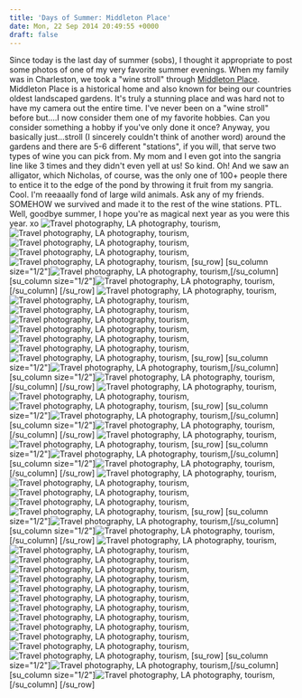 ```yaml
---
title: 'Days of Summer: Middleton Place'
date: Mon, 22 Sep 2014 20:49:55 +0000
draft: false
---
```


Since today is the last day of summer (sobs), I thought it appropriate to post some photos of one of my very favorite summer evenings. When my family was in Charleston, we took a "wine stroll" through [Middleton Place](https://www.middletonplace.org/ "Middleton Place"). Middleton Place is a historical home and also known for being our countries oldest landscaped gardens. It's truly a stunning place and was hard not to have my camera out the entire time. I've never been on a "wine stroll" before but....I now consider them one of my favorite hobbies. Can you consider something a hobby if you've only done it once? Anyway, you basically just...stroll (I sincerely couldn't think of another word) around the gardens and there are 5-6 different "stations", if you will, that serve two types of wine you can pick from. My mom and I even got into the sangria line like 3 times and they didn't even yell at us! So kind. Oh! And we saw an alligator, which Nicholas, of course, was the only one of 100+ people there to entice it to the edge of the pond by throwing it fruit from my sangria. Cool. I'm reeaaally fond of large wild animals. Ask any of my friends. SOMEHOW we survived and made it to the rest of the wine stations. PTL. Well, goodbye summer, I hope you're as magical next year as you were this year. xo ![Travel photography, LA photography, tourism,](http://www.jennajuby.com/wp-content/uploads/2014/09/middleton_blog-14.jpg) ![Travel photography, LA photography, tourism,](http://www.jennajuby.com/wp-content/uploads/2014/09/middleton_blog-22.jpg) ![Travel photography, LA photography, tourism,](http://www.jennajuby.com/wp-content/uploads/2014/09/middleton_blog-11.jpg) ![Travel photography, LA photography, tourism,](http://www.jennajuby.com/wp-content/uploads/2014/09/middleton_blog-17.jpg) ![Travel photography, LA photography, tourism,](http://www.jennajuby.com/wp-content/uploads/2014/09/middleton_blog-16.jpg) \[su\_row\] \[su\_column size="1/2"\]![Travel photography, LA photography, tourism,](http://www.jennajuby.com/wp-content/uploads/2014/09/middleton_blog-19.jpg)\[/su\_column\] \[su\_column size="1/2"\]![Travel photography, LA photography, tourism,](http://www.jennajuby.com/wp-content/uploads/2014/09/middleton_blog-18.jpg)\[/su\_column\] \[/su\_row\] ![Travel photography, LA photography, tourism,](http://www.jennajuby.com/wp-content/uploads/2014/09/middleton_blog-23.jpg) ![Travel photography, LA photography, tourism,](http://www.jennajuby.com/wp-content/uploads/2014/09/middleton_blog-21.jpg) ![Travel photography, LA photography, tourism,](http://www.jennajuby.com/wp-content/uploads/2014/09/middleton_blog-20.jpg) ![Travel photography, LA photography, tourism,](http://www.jennajuby.com/wp-content/uploads/2014/09/middleton_blog-1.jpg) ![Travel photography, LA photography, tourism,](http://www.jennajuby.com/wp-content/uploads/2014/09/middleton_blog-13.jpg) ![Travel photography, LA photography, tourism,](http://www.jennajuby.com/wp-content/uploads/2014/09/middleton_blog-3.jpg) ![Travel photography, LA photography, tourism,](http://www.jennajuby.com/wp-content/uploads/2014/09/middleton_blog-12.jpg) ![Travel photography, LA photography, tourism,](http://www.jennajuby.com/wp-content/uploads/2014/09/middleton_blog-2.jpg) \[su\_row\] \[su\_column size="1/2"\]![Travel photography, LA photography, tourism,](http://www.jennajuby.com/wp-content/uploads/2014/09/middleton_blog-9.jpg)\[/su\_column\] \[su\_column size="1/2"\]![Travel photography, LA photography, tourism,](http://www.jennajuby.com/wp-content/uploads/2014/09/middleton_blog-6.jpg)\[/su\_column\] \[/su\_row\] ![Travel photography, LA photography, tourism,](http://www.jennajuby.com/wp-content/uploads/2014/09/middleton_blog-4.jpg) ![Travel photography, LA photography, tourism,](http://www.jennajuby.com/wp-content/uploads/2014/09/middleton_blog-7.jpg) ![Travel photography, LA photography, tourism,](http://www.jennajuby.com/wp-content/uploads/2014/09/middleton_blog-5.jpg) \[su\_row\] \[su\_column size="1/2"\]![Travel photography, LA photography, tourism,](http://www.jennajuby.com/wp-content/uploads/2014/09/middleton_blog-8.jpg)\[/su\_column\] \[su\_column size="1/2"\]![Travel photography, LA photography, tourism,](http://www.jennajuby.com/wp-content/uploads/2014/09/middleton_blog-25.jpg)\[/su\_column\] \[/su\_row\] ![Travel photography, LA photography, tourism,](http://www.jennajuby.com/wp-content/uploads/2014/09/middleton_blog-24.jpg) ![Travel photography, LA photography, tourism,](http://www.jennajuby.com/wp-content/uploads/2014/09/middleton_blog-15.jpg) \[su\_row\] \[su\_column size="1/2"\]![Travel photography, LA photography, tourism,](http://www.jennajuby.com/wp-content/uploads/2014/09/middleton_blog-52.jpg)\[/su\_column\] \[su\_column size="1/2"\]![Travel photography, LA photography, tourism,](http://www.jennajuby.com/wp-content/uploads/2014/09/middleton_blog-26.jpg)\[/su\_column\] \[/su\_row\] ![Travel photography, LA photography, tourism,](http://www.jennajuby.com/wp-content/uploads/2014/09/middleton_blog-27.jpg) ![Travel photography, LA photography, tourism,](http://www.jennajuby.com/wp-content/uploads/2014/09/middleton_blog-29.jpg) ![Travel photography, LA photography, tourism,](http://www.jennajuby.com/wp-content/uploads/2014/09/middleton_blog-30.jpg) ![Travel photography, LA photography, tourism,](http://www.jennajuby.com/wp-content/uploads/2014/09/middleton_blog-32.jpg) ![Travel photography, LA photography, tourism,](http://www.jennajuby.com/wp-content/uploads/2014/09/middleton_blog-33.jpg) \[su\_row\] \[su\_column size="1/2"\]![Travel photography, LA photography, tourism,](http://www.jennajuby.com/wp-content/uploads/2014/09/middleton_blog-40.jpg)\[/su\_column\] \[su\_column size="1/2"\]![Travel photography, LA photography, tourism,](http://www.jennajuby.com/wp-content/uploads/2014/09/middleton_blog-34.jpg)\[/su\_column\] \[/su\_row\] ![Travel photography, LA photography, tourism,](http://www.jennajuby.com/wp-content/uploads/2014/09/middleton_blog-39.jpg) ![Travel photography, LA photography, tourism,](http://www.jennajuby.com/wp-content/uploads/2014/09/middleton_blog-37.jpg) ![Travel photography, LA photography, tourism,](http://www.jennajuby.com/wp-content/uploads/2014/09/middleton_blog-36.jpg) ![Travel photography, LA photography, tourism,](http://www.jennajuby.com/wp-content/uploads/2014/09/middleton_blog-38.jpg) ![Travel photography, LA photography, tourism,](http://www.jennajuby.com/wp-content/uploads/2014/09/middleton_blog-42.jpg) ![Travel photography, LA photography, tourism,](http://www.jennajuby.com/wp-content/uploads/2014/09/middleton_blog-43.jpg) ![Travel photography, LA photography, tourism,](http://www.jennajuby.com/wp-content/uploads/2014/09/middleton_blog-45.jpg) ![Travel photography, LA photography, tourism,](http://www.jennajuby.com/wp-content/uploads/2014/09/middleton_blog-44.jpg) ![Travel photography, LA photography, tourism,](http://www.jennajuby.com/wp-content/uploads/2014/09/middleton_blog-41.jpg) ![Travel photography, LA photography, tourism,](http://www.jennajuby.com/wp-content/uploads/2014/09/middleton_blog-47.jpg) ![Travel photography, LA photography, tourism,](http://www.jennajuby.com/wp-content/uploads/2014/09/middleton_blog-48.jpg) ![Travel photography, LA photography, tourism,](http://www.jennajuby.com/wp-content/uploads/2014/09/middleton_blog-50.jpg) ![Travel photography, LA photography, tourism,](http://www.jennajuby.com/wp-content/uploads/2014/09/middleton_blog-51.jpg) \[su\_row\] \[su\_column size="1/2"\]![Travel photography, LA photography, tourism,](http://www.jennajuby.com/wp-content/uploads/2014/09/middleton_blog-49.jpg)\[/su\_column\] \[su\_column size="1/2"\]![Travel photography, LA photography, tourism,](http://www.jennajuby.com/wp-content/uploads/2014/09/middleton_blog-28.jpg)\[/su\_column\] \[/su\_row\]